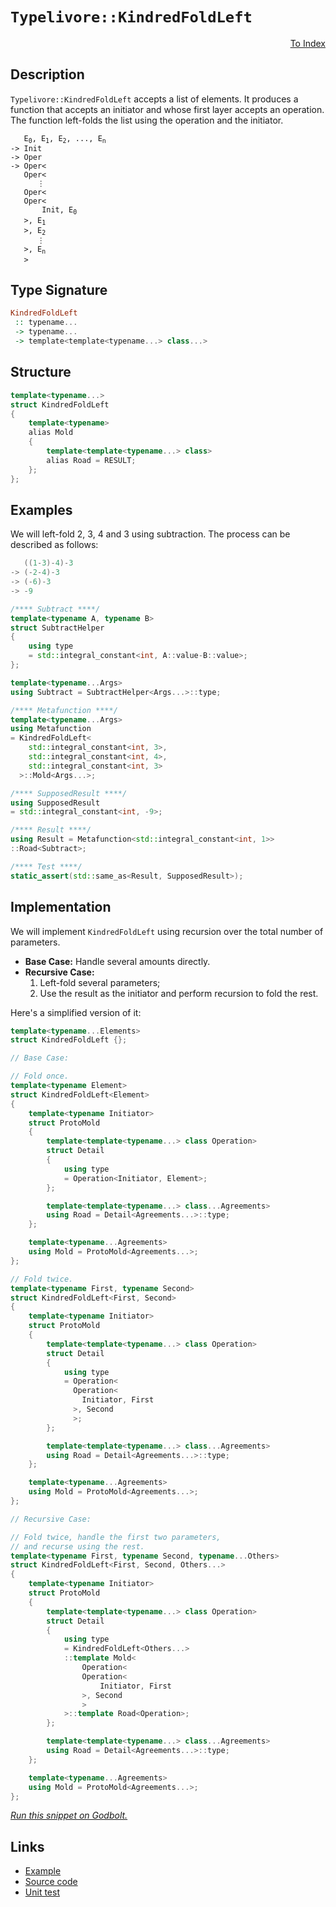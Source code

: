 <!-- Copyright 2024 Feng Mofan
SPDX-License-Identifier: Apache-2.0 -->

# `Typelivore::KindredFoldLeft`

<p style='text-align: right;'><a href="../../../facilities/metafunctions.md#typelivore-kindred-fold-left">To Index</a></p>

## Description

`Typelivore::KindredFoldLeft` accepts a list of elements.
It produces a function that accepts an initiator and whose first layer accepts an operation.
The function left-folds the list using the operation and the initiator.

<pre><code>   E<sub>0</sub>, E<sub>1</sub>, E<sub>2</sub>, ..., E<sub>n</sub>
-> Init
-> Oper
-> Oper&lt;
   Oper&lt;
      &vellip;
   Oper&lt;
   Oper&lt;
       Init, E<sub>0</sub>
   &gt;, E<sub>1</sub>
   &gt;, E<sub>2</sub>
      &vellip;
   &gt;, E<sub>n</sub>
   &gt;</code></pre>

## Type Signature

```Haskell
KindredFoldLeft
 :: typename...
 -> typename...
 -> template<template<typename...> class...>
```

## Structure

```C++
template<typename...>
struct KindredFoldLeft
{
    template<typename>
    alias Mold
    {
        template<template<typename...> class>
        alias Road = RESULT;
    };
};
```

## Examples

We will left-fold 2, 3, 4 and 3 using subtraction.
The process can be described as follows:

```C++
   ((1-3)-4)-3
-> (-2-4)-3
-> (-6)-3
-> -9
```

```C++
/**** Subtract ****/
template<typename A, typename B>
struct SubtractHelper
{
    using type
    = std::integral_constant<int, A::value-B::value>;
};

template<typename...Args>
using Subtract = SubtractHelper<Args...>::type;

/**** Metafunction ****/
template<typename...Args>
using Metafunction 
= KindredFoldLeft<
    std::integral_constant<int, 3>,
    std::integral_constant<int, 4>,
    std::integral_constant<int, 3>
  >::Mold<Args...>;

/**** SupposedResult ****/
using SupposedResult
= std::integral_constant<int, -9>;

/**** Result ****/
using Result = Metafunction<std::integral_constant<int, 1>>
::Road<Subtract>;

/**** Test ****/
static_assert(std::same_as<Result, SupposedResult>);
```

## Implementation

We will implement `KindredFoldLeft` using recursion over the total number of parameters.

- **Base Case:** Handle several amounts directly.
- **Recursive Case:**
  1. Left-fold several parameters;
  2. Use the result as the initiator and perform recursion to fold the rest.

Here's a simplified version of it:

```C++
template<typename...Elements>
struct KindredFoldLeft {};

// Base Case:

// Fold once.
template<typename Element>
struct KindredFoldLeft<Element>
{
    template<typename Initiator>
    struct ProtoMold
    {
        template<template<typename...> class Operation>
        struct Detail
        {
            using type 
            = Operation<Initiator, Element>;
        };

        template<template<typename...> class...Agreements>
        using Road = Detail<Agreements...>::type;
    };

    template<typename...Agreements>
    using Mold = ProtoMold<Agreements...>;
};

// Fold twice.
template<typename First, typename Second>
struct KindredFoldLeft<First, Second>
{
    template<typename Initiator>
    struct ProtoMold
    {
        template<template<typename...> class Operation>
        struct Detail
        {
            using type 
            = Operation<
              Operation<
                Initiator, First
              >, Second
              >;
        };

        template<template<typename...> class...Agreements>
        using Road = Detail<Agreements...>::type;
    };

    template<typename...Agreements>
    using Mold = ProtoMold<Agreements...>;
};

// Recursive Case:

// Fold twice, handle the first two parameters,
// and recurse using the rest.
template<typename First, typename Second, typename...Others>
struct KindredFoldLeft<First, Second, Others...>
{
    template<typename Initiator>
    struct ProtoMold
    {
        template<template<typename...> class Operation>
        struct Detail
        {
            using type 
            = KindredFoldLeft<Others...>
            ::template Mold<
                Operation<
                Operation<
                    Initiator, First
                >, Second
                >
            >::template Road<Operation>;
        };

        template<template<typename...> class...Agreements>
        using Road = Detail<Agreements...>::type;
    };

    template<typename...Agreements>
    using Mold = ProtoMold<Agreements...>;
};
```

[*Run this snippet on Godbolt.*](https://godbolt.org/#z:OYLghAFBqd5QCxAYwPYBMCmBRdBLAF1QCcAaPECAMzwBtMA7AQwFtMQByARg9KtQYEAysib0QXACx8BBAKoBnTAAUAHpwAMvAFYTStJg1DIApACYAQuYukl9ZATwDKjdAGFUtAK4sGIAKwAzKSuADJ4DJgAcj4ARpjEEmYAbKQADqgKhE4MHt6%2BAcEZWY4C4ZExLPGJXCm2mPalDEIETMQEeT5%2BQfWNOS1tBOXRcQlJqQqt7Z0FPZODw5XV4wCUtqhexMjsHAD0AFSHR8cnp0e7JhoAggdHANQAkixp9GyCTE13xxfXt2f/Zx%2BV0uVwImGeBjBJkCbgIAE80oxWJgAHRo7CvRgEBTQ7AgybELwOO4AaQi6GImHQADFPOhQpgqAQ7iYAOxWVkAEWhVmuIN2uzuFiYSjubhF7BB/MFtNo6DuAm2KJBYIhH0w0NhCKRbDuGPBWNx%2BIIhOJZIYFKpsvpjIImv1bztgTxfPZILuHruqpe6s18MRzF1DwY2Q%2BJCN109dwJROZymIqCIAFk6e7PWzeVco1HvZCNTDc76C9rA6i0bi7sgDAoFHcAPKI4gfHIRrPZj0x4mczCtOhp9sZ/vtz1eLJGL3almR4dR6Gc%2BuN5sCTXB0NEMh6zGCI2BTMztnc3dS6ftwtQgvgn3nrUB5Fo5XOyvVhT3q7ASkGwQ451DqOjiLAHcABKqBMPKc53N2va0Jqb4fo6L7ls6IAgP6%2BZ7umXI8sebYeme%2BY3jqZYonBmCftirZ/mOgEpnKLKBPO8aJqgtHoLB75kQh947pmB7YXyvwynSXoAO54EqKqXnmfolsidzUngxCTKQE63rqQiYGgFqtp2zLmpaNJ0gyTKagpSkECpGlaWxP6uhheFSUWhGlo8IaOGGxCUZ6ul3ExyapieLJuoFOaOde%2BEyWpxEVlWIq1g2CRLgwXntj5UFMH2IWYfZM53P%2B45oVOuG5RBCVNk0mq/rlZVJZVWW5a5a4kCpZmTFV%2B7OpZmkCGx9XDjx7VBYevF9RFF5quFslsNxj6xTWr4ceR34usVVEAcBoHgQxkE9hlMEwqRS0zdgKFofxxV8UeAnFWNzl3mih0ISleXUXcrH0YxCb%2BXK7HwViiEPniV3AlhwPSsBmmbFkABumBihKIA4QK8nCQQYnbCpCCGOg9BeggcM0OZomoHcaRtMiYJKaQ4PY3clLIFDcP5YBBD43TmCTMq1y3WhLmtRZqlEXcVk9SpvP3Sidaswky3GqaenkpShlysZTpuPzXXWSpUv40px1SsFN1hQR4tBm5eAec9Pl%2BSxAUXYbM488bkVEcdT5xQuiUVbZq3eSasY7dBg2Dn1a0FZOg2ztt%2BlK9aquajrMv66Hnqncbb2pjCkfDjV3tuNn7a5y2Wcpw1q7ueuLWKW1pfZrims9QXdc%2Bw1Hq4mnE1wyBYEJ4u3tAzls6gyNvsOZ3frO8WUVu3NAOPf9z1h4B3dbfO6V9gdi1cUhJ2odq51D8NOGhePU%2Buw9W8Ly3I6ve9EE26xv2cf9%2Btg8PSMAv8QJ/PseqqKwLw4bfH5J/QEOFzCBAiFWLwWB6KEQAPomgyhRH2ECoHeFgZqLS2w0goJWiA%2B4QgvCxCQcSYB3NJ53V1FcMWU04ZWB9j5IhJCmwOAABINEbAbHKzNBZDggpMdAKEIhgnfGIeBWl5jbhhCIlSVwULQzEF4TAABaCwCilH5gHgbI%2B10eZ0NfMQYAstri8OYaQ5kEFzGsIIBw2gXCDpGIBu3PeiJzoEMOG9XaVAvAMAcDkL45xJKnyocRK4TjWy8KTN43x/iBBFQgjHK0RlbR1WKoI4RghMBiNoBIgQUi1ayLuIEeuQ4MkgBEdkpsuTJGtGkW4IpkhSmBXKZUnJeSGAFM1EUkp18XGP0ccY1%2BI8f7Cy8GkYoVIgIcy8LQZk5CrhmPGZM9A0yFCzLtHybarSsntNqYYQpggVIqIAJwDWuqMtZGzAmHCBLwq5cyPpeNaD4vxecdmiOqR0rpMijl3C4DuFaKEV6amsUwBw5zgS/GOHcAAKhzeZQTrjzEcMgeBcUEgEAgOUhQyJ0XfjcA8gWRCJmZCmTMuZuIVg8g4GsWgnB/C8D8BwLQpBUCcHzpYaw0YNhbDhhAngpACCaFpWsAA1gESQKINAAA4zBmBOScrg/hZUyq4KyVk0h6UcEkLwFgEgNAaFIMy1l7KOC8AUCAI1wqWW0tIHAWAMBEAgA2AQNIXgLIUAgGgZ4dAEhRGRJwVQMrkgqOSJIO4wBkDIH%2BVKswvAqSEBIHgIRXAZCCBEGIdgUh03yCUGoEVpBdBppEk2NInAeB0oZUywtZq6wevdcyVAVA7jBtDeGyN0bY0ojMHcCAHhfX0GICyMwgQuArF4DarQawIBIB9WkP1ZAvXzsXSAYAUgzB8DoJTS1EBYiFtiBENocIK28EPcwYgcI6yxG0JpG1gqfWOjrAwWgJ7bWkCwLELwwBxS0FoJa7gvAsAsEMMAcQ778D00cLDADrLMCqEhmCU95AsnatZbQPAsQmyXo8FgQtJo8D6sA6QWGxBYhku7CBowGGjAirWFQAwxiABqeBMAiQSsywV/AM2iHEDm7jeaVDqHfcW/QoGUDWGsPoTDlrIBrFQLgnIAGVGCLnKYLllgzCmtI8QFNHN4BrDsHenILgLQzD8GmsIEQRhVDGGm4o2QBDmb0A5poixRg1F6MZgQAxpieC6HoIzcTmhTCGNZpYdnbChec2m%2BY7R3O2ZqIZ3l2wJBVo4Iy41tbOCtpDWGiNUaY1SB7X23ASbh0ConUKujax8ZgTGBAcVIBJCBBRCcwImqNCSDMJIZIhr/DJBOfoTgurSD6rHSiZIXBkgypOWq5I/hJDKva6kE1vAzUWqtdV21M6nWzpdQ2j15BKArqHQGtgnA2gsGhqyFRTB3bji4CclEXBpUJvwOuFNegBOZr49IATighOFt0Ju0tTBy2AfS5ltbbLOD1rdR6hULa235Ye4BJ7L3pV9oHQuodI7AhmCq1Ou1%2B3TsJGO961Ag6xixSME9rgRqaBzJlpQfd77z3HuQxzy917b0OGQ4%2BrEz7X2Fs/d%2B39/7kPAdA%2BB1lkHjMwcLfBxDOxBWVLQ7wDDWHj24Z2KygjRHBWkfI0oSjMuAJ0b4IxhQLG2MceQz93j2b/uyEBwWkTIBN0GFo%2BpqwlhpOxFk41tlin8mcBUwQGynJffWC0%2BtnTemg%2BGYaN5vwEBXAxZCBaBLyx7OZEc7kfzBQ88lByDnyLQWmi%2BY6EXizXngvV/L55uLNf8h15b03tL6xNipfHcNjLNb31mty%2B2iNtP0fPdexoUrH2SD4/HZOmrpA6tYESMH7Vo3xvPa66yfwJyNWBG671pbWWh%2BcE29ay3DrnWusbRTsnxBzs7Cux2lgChoYxuhhjvMkx3vla%2B2mo7lmhIC7oIG7sJqyroMEGDhDpWv3tDtlhwPDo2kjq2q/u/p/t/uqJMNjlTrjgkPjoEETlfnOngYuvfmQUOiAB/hMvAl/icvAj/gQPAqoOGluszkpKzgekepelzjwVejenegLlTk%2Bi%2Bm%2BnLpgF%2Bj%2BmIJLsRtLtRnrkBopArvpu%2BsrgzEhsRuroWlrthnCLrvhrpobrwMbhRuCObrRjtlbkwMxqxuxgGA7rIL9s7rmuAcDiAMEN7sYJJv7lrkniHk0ABrsBkjHpptpgkLplgP4ZXiZunmZrXnoFZhUB5i5vnk0Jnq5mXuFikbFing3tFgkbkX0D5qFp3rFgUW3oFqUdkYll3goCltmlDoPqajlqwRGm/h/ncPQSiEwTPuVvPsQTtrVpgPVmvulpvp7s9oEIEP4CqktoatMayDNqfi0earYFtsTisE1pIP4G1uqqyIajKpIEqlwHKnUNqoEM0etuftttOulvGisdcWsZsWsKRlkM4JIEAA)

## Links

- [Example](../../../code/facilities/metafunctions/typelivore/kindred_fold_left/implementation.hpp)
- [Source code](../../../../conceptrodon/typelivore/kindred_fold_left.hpp)
- [Unit test](../../../../tests/unit/metafunctions/typelivore/kindred_fold_left.test.hpp)
